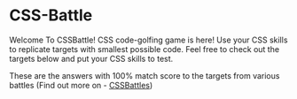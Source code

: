 # CSS-Battle

Welcome To CSSBattle! CSS code-golfing game is here! Use your CSS skills to replicate targets with smallest possible code. Feel free to check out the targets below and put your CSS skills to test.

These are the answers with 100% match score to the targets from various battles (Find out more on - [CSSBattles](https://cssbattle.dev/))
